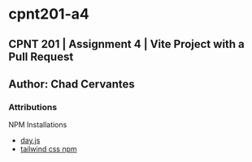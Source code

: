 # cpnt201-a4

## CPNT 201 | Assignment 4 | Vite Project with a Pull Request

## Author: Chad Cervantes

### Attributions

NPM Installations
- [day.js](https://gist.github.com/acidtone/232d9c9a0997692483fca51b6f624a61)
- [tailwind css npm](https://tailwindcss.com/docs/installation)